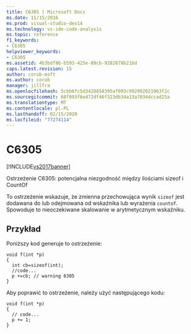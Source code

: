 ```yaml
---
title: C6305 | Microsoft Docs
ms.date: 11/15/2016
ms.prod: visual-studio-dev14
ms.technology: vs-ide-code-analysis
ms.topic: reference
f1_keywords:
- C6305
helpviewer_keywords:
- C6305
ms.assetid: 4b3bdf86-b593-425e-89cb-9282878b21bd
caps.latest.revision: 15
author: corob-msft
ms.author: corob
manager: jillfra
ms.openlocfilehash: 5cbb6fc5d3428858395af093c992992021963f2c
ms.sourcegitcommit: 68f893f6e472df46f323db34a13a7034dccad25a
ms.translationtype: MT
ms.contentlocale: pl-PL
ms.lasthandoff: 02/15/2020
ms.locfileid: "77274114"
---
```

# <a name="c6305"></a>C6305
[!INCLUDE[vs2017banner](../includes/vs2017banner.md)]

Ostrzeżenie C6305: potencjalna niezgodność między ilościami sizeof i CountOf  
  
 To ostrzeżenie wskazuje, że zmienna przechowująca wynik `sizeof` jest dodawana do lub odejmowana od wskaźnika lub wyrażenia `countof`. Spowoduje to nieoczekiwane skalowanie w arytmetycznym wskaźniku.  
  
## <a name="example"></a>Przykład  
 Poniższy kod generuje to ostrzeżenie:  
  
```  
void f(int *p)   
{   
  int cb=sizeof(int);   
  //code...   
  p +=cb; // warning 6305  
}  
```  
  
 Aby poprawić to ostrzeżenie, należy użyć następującego kodu:  
  
```  
void f(int *p)   
{  
  // code...  
  p += 1;   
}  
```
